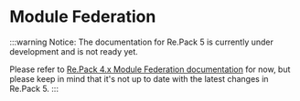 # Module Federation

:::warning Notice:
The documentation for Re.Pack 5 is currently under development and is not ready yet.

Please refer to [Re.Pack 4.x Module Federation documentation](https://v4.re-pack.dev/docs/module-federation) for now, but please keep in mind that it's not up to date with the latest changes in Re.Pack 5.
:::
